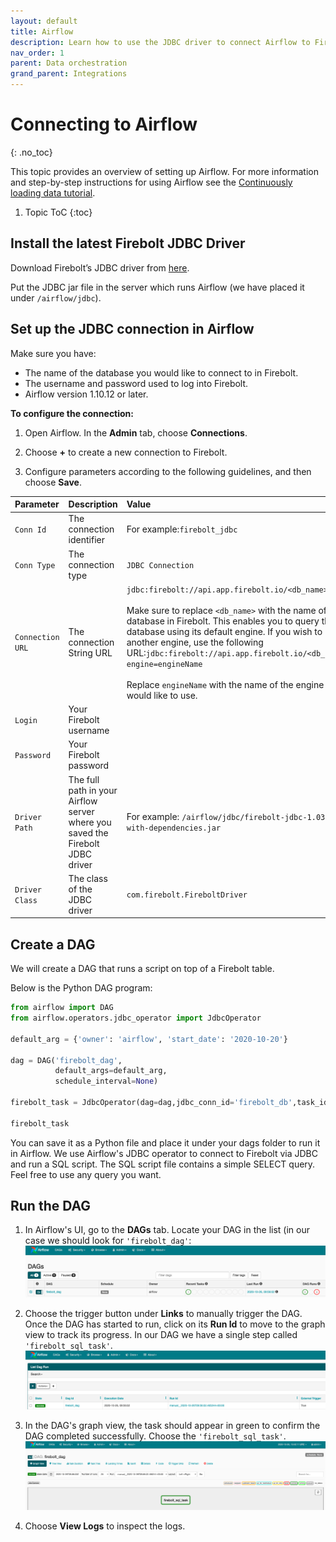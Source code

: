 ```yaml
---
layout: default
title: Airflow
description: Learn how to use the JDBC driver to connect Airflow to Firebolt.
nav_order: 1
parent: Data orchestration
grand_parent: Integrations
---
```


# Connecting to Airflow
{: .no_toc}

This topic provides an overview of setting up Airflow. For more information and step-by-step instructions for using Airflow see the [Continuously loading data tutorial](../../loading-data/continuously-loading-data.md).

1. Topic ToC
{:toc}

## Install the latest Firebolt JDBC Driver

Download Firebolt’s JDBC driver from [here](../connecting-via-jdbc.md#download-the-latest-jdbc-driver).

Put the JDBC jar file in the server which runs Airflow (we have placed it under `/airflow/jdbc`).

## Set up the JDBC connection in Airflow

Make sure you have:

* The name of the database you would like to connect to in Firebolt.
* The username and password used to log into Firebolt.
* Airflow version 1.10.12 or later.

**To configure the connection:**
1. Open Airflow. In the **Admin** tab, choose **Connections**.  

2. Choose **+** to create a new connection to Firebolt.  

3. Configure parameters according to the following guidelines, and then choose **Save**.  

| Parameter | Description | Value |
| :-------- | :---------- | :---- |
| `Conn Id` | The connection identifier | For example:`firebolt_jdbc`|
| `Conn Type` | The connection type | `JDBC Connection`|
| `Connection URL` | The connection String URL | `jdbc:firebolt://api.app.firebolt.io/<db_name>` <br> <br> Make sure to replace `<db_name>` with the name of your database in Firebolt. This enables you to query the database using its default engine. If you wish to use another engine, use the following URL:`jdbc:firebolt://api.app.firebolt.io/<db_name>?engine=engineName` <br> <br> Replace `engineName` with the name of the engine you would like to use. |
| `Login`| Your Firebolt username | |
| `Password`| Your Firebolt password| |
| `Driver Path`| The full path in your Airflow server where you saved the Firebolt JDBC driver | For example: `/airflow/jdbc/firebolt-jdbc-1.03-jar-with-dependencies.jar`|
| `Driver Class` | The class of the JDBC driver |`com.firebolt.FireboltDriver`|  

## Create a DAG

We will create a DAG that runs a script on top of a Firebolt table.

Below is the Python DAG program:

```python
from airflow import DAG
from airflow.operators.jdbc_operator import JdbcOperator

default_arg = {'owner': 'airflow', 'start_date': '2020-10-20'}

dag = DAG('firebolt_dag',
          default_args=default_arg,
          schedule_interval=None)

firebolt_task = JdbcOperator(dag=dag,jdbc_conn_id='firebolt_db',task_id='firebolt_sql_task',sql=['query_sample.sql'])                     

firebolt_task
```

You can save it as a Python file and place it under your dags folder to run it in Airflow. We use Airflow's JDBC operator to connect to Firebolt via JDBC and run a SQL script. The SQL script file contains a simple SELECT query. Feel free to use any query you want.

## Run the DAG

1. In Airflow's UI, go to the **DAGs** tab. Locate your DAG in the list (in our case we should look for `'firebolt_dag'`:  
![](../../assets/images/screen-shot-2020-10-26-at-17.31.32.png)  

2. Choose the trigger button under **Links** to manually trigger the DAG. Once the DAG has started to run, click on its **Run Id** to move to the graph view to track its progress. In our DAG we have a single step called `'firebolt_sql_task'`.  
![](../../assets/images/dag_runs_list.png)  

3. In the DAG's graph view, the task should appear in green to confirm the DAG completed successfully. Choose the `'firebolt_sql_task'`.  
![](../../assets/images/dag_graph_view.png)  

4. Choose **View Logs** to inspect the logs.
